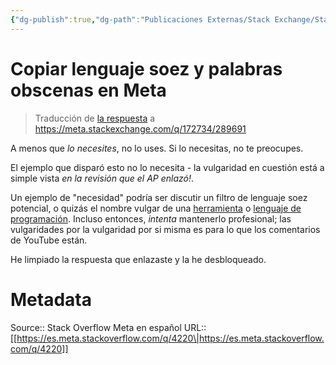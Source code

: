 ```yaml
---
{"dg-publish":true,"dg-path":"Publicaciones Externas/Stack Exchange/Stack Overflow en español/Stack Overflow en español Meta/es.meta.stackoverflow.com-4220.md","permalink":"/publicaciones-externas/stack-exchange/stack-overflow-en-espanol/stack-overflow-en-espanol-meta/es-meta-stackoverflow-com-4220/","title":"Copiar lenguaje soez y palabras obscenas en Meta","hide":true,"noteIcon":"\"0\"","created":"2024-04-03T12:49:10.511-06:00","updated":"2024-04-05T16:44:04.136-06:00"}
---
```


# Copiar lenguaje soez y palabras obscenas en Meta

> Traducción de [la respuesta](https://meta.stackexchange.com/a/172736/289691) a https://meta.stackexchange.com/q/172734/289691

A menos que *lo necesites*, no lo uses. Si lo necesitas, no te preocupes.

El ejemplo que disparó esto no lo necesita - la vulgaridad en cuestión está a simple vista *en la revisión que el AP enlazó!*.

Un ejemplo de "necesidad" podría ser discutir un filtro de lenguaje soez potencial, o quizás el nombre vulgar de una [herramienta][1]  o [lenguaje de programación][2]. Incluso entonces, *intenta* mantenerlo profesional; las vulgaridades por la vulgaridad por si misma es para lo que los comentarios de YouTube están.

He limpiado la respuesta que enlazaste y la he desbloqueado.



  [1]: https://meta.stackexchange.com/q/110726/289691
  [2]: https://meta.stackexchange.com/q/24079/289691

# Metadata
Source:: Stack Overflow Meta en español
URL:: [[https://es.meta.stackoverflow.com/q/4220\|https://es.meta.stackoverflow.com/q/4220]]

